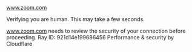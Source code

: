 www.zoom.com

Verifying you are human. This may take a few seconds.

www.zoom.com needs to review the security of your connection before proceeding.
Ray ID: 921d14e199686456
Performance & security by Cloudflare